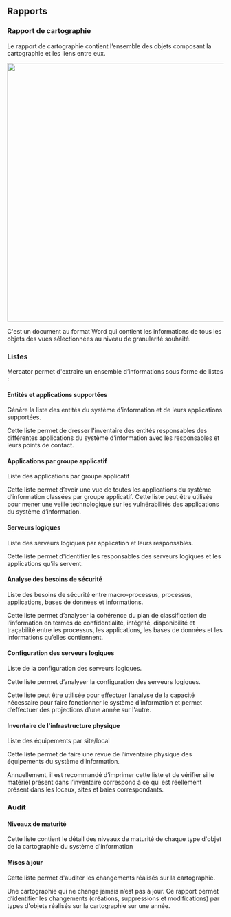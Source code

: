 ## Rapports

### Rapport de cartographie

Le rapport de cartographie contient l’ensemble des objets composant la cartographie et les liens entre eux.

[<img src="/mercator/images/report.png" width="600">](/mercator/images/report.png)

C'est un document au format Word qui contient les informations de tous les objets des vues sélectionnées au niveau de granularité souhaité.

### Listes

Mercator permet d'extraire un ensemble d’informations sous forme de listes :

#### Entités et applications supportées

Génère la liste des entités du système d'information et de leurs applications supportées.

Cette liste permet de dresser l'inventaire des entités responsables des différentes applications du système d’information avec les responsables et leurs points de contact.

#### Applications par groupe applicatif

Liste des applications par groupe applicatif

Cette liste permet d’avoir une vue de toutes les applications du système d’information classées par groupe applicatif. Cette liste peut être utilisée pour mener une veille technologique sur les vulnérabilités des applications du système d’information.

#### Serveurs logiques

Liste des serveurs logiques par application et leurs responsables.

Cette liste permet d'identifier les responsables des serveurs logiques et les applications qu’ils servent.

#### Analyse des besoins de sécurité

Liste des besoins de sécurité entre macro-processus, processus, applications, bases de données et informations.

Cette liste permet d’analyser la cohérence du plan de classification de l’information en termes de confidentialité, intégrité, disponibilité et traçabilité entre les processus, les applications, les bases de données et les informations qu’elles contiennent.

#### Configuration des serveurs logiques

Liste de la configuration des serveurs logiques.

Cette liste permet d’analyser la configuration des serveurs logiques.

Cette liste peut être utilisée pour effectuer l’analyse de la capacité nécessaire pour faire fonctionner le système d’information et permet d’effectuer des projections d’une année sur l’autre.

#### Inventaire de l'infrastructure physique

Liste des équipements par site/local

Cette liste permet de faire une revue de l’inventaire physique des équipements du système d’information.

Annuellement, il est recommandé d’imprimer cette liste et de vérifier si le matériel présent dans l’inventaire correspond à ce qui est réellement présent dans les locaux, sites et baies correspondants.

### Audit

#### Niveaux de maturité

Cette liste contient le détail des niveaux de maturité de chaque type d'objet de la cartographie du système d'information


#### Mises à jour

Cette liste permet d'auditer les changements réalisés sur la cartographie.

Une cartographie qui ne change jamais n’est pas à jour. Ce rapport permet d’identifier les changements (créations, suppressions et modifications) par types d'objets réalisés sur la cartographie sur une année.
